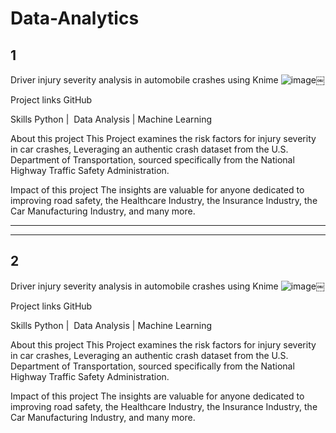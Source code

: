 # Data-Analytics

## 1
Driver injury severity analysis in automobile crashes using Knime 
![image]()￼

Project links
GitHub

Skills
Python |  Data Analysis | Machine Learning 

About this project
This Project examines the risk factors for injury severity in car crashes, Leveraging an authentic crash dataset from the U.S. Department of Transportation, sourced specifically from the National Highway Traffic Safety Administration.

Impact of this project
The insights are valuable for anyone dedicated to improving road safety, the Healthcare Industry, the Insurance Industry, the Car Manufacturing Industry, and many more.

--------------------------------------------------------------------------------------------------------------------------------
--------------------------------------------------------------------------------------------------------------------------------

## 2
Driver injury severity analysis in automobile crashes using Knime 
![image]()￼

Project links
GitHub

Skills
Python |  Data Analysis | Machine Learning 

About this project
This Project examines the risk factors for injury severity in car crashes, Leveraging an authentic crash dataset from the U.S. Department of Transportation, sourced specifically from the National Highway Traffic Safety Administration.

Impact of this project
The insights are valuable for anyone dedicated to improving road safety, the Healthcare Industry, the Insurance Industry, the Car Manufacturing Industry, and many more.
